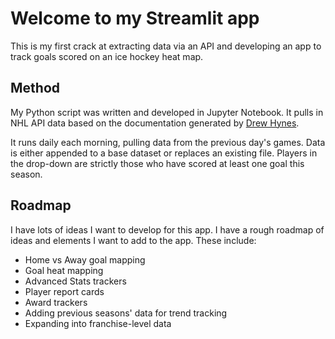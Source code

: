 # Welcome to my Streamlit app

This is my first crack at extracting data via an API and developing an app to track goals scored on an ice hockey heat map.

## Method
My Python script was written and developed in Jupyter Notebook. It pulls in NHL API data based on the documentation generated by <a href="https://gitlab.com/dword4/nhlapi/-/blob/master/swagger/openapi.yaml?ref_type=heads"> Drew Hynes</a>.

It runs daily each morning, pulling data from the previous day's games. Data is either appended to a base dataset or replaces an existing file. Players in the drop-down are strictly those who have scored at least one goal this season.

## Roadmap
I have lots of ideas I want to develop for this app. I have a rough roadmap of ideas and elements I want to add to the app. These include:
<ul>
 <li> Home vs Away goal mapping </li>
 <li> Goal heat mapping </li>
 <li> Advanced Stats trackers </li>
 <li> Player report cards </li>
 <li> Award trackers </li>
 <li> Adding previous seasons' data for trend tracking </li>
 <li> Expanding into franchise-level data </li>
</ul>

